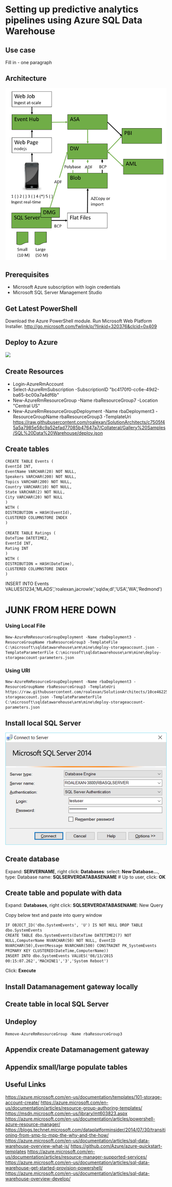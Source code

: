 <properties
	pageTitle="ADF Data Movement from IaaS AWS SQLServer to Azure Blob and SQLServer | Microsoft Azure"
	description="Describes the steps needed to copy data from an IaaS AWS/EC2 SQLServer to Azure Blob and SQLServer."
	keywords="adf, azure data factory"
	services="datafactory"
	documentationCenter=""
	authors="roalexan"
	manager="paulettm"
	editor=""/>

<tags
	ms.service="datafactory"
	ms.workload="data-services"
	ms.tgt_pltfrm="na"
	ms.devlang="na"
	ms.topic="article"
	ms.date="02/23/2016"
	ms.author="roalexan" />


# Setting up predictive analytics pipelines using Azure SQL Data Warehouse

## Use case

Fill in  - one paragraph

## Architecture

![architecture-image1](./media/architecture.png)

## Prerequisites

- Microsoft Azure subscription with login credentials
- Microsoft SQL Server Management Studio

## Get Latest PowerShell

Download the Azure PowerShell module. Run Microsoft Web Platform Installer. http://go.microsoft.com/fwlink/p/?linkid=320376&clcid=0x409

## Deploy to Azure
<a href="https://azuredeploy.net/?repository=https://github.com/roalexan/SolutionArchitects" target="_blank"><img src="http://azuredeploy.net/deploybutton.png"/></a>

## Create Resources

* Login-AzureRmAccount
* Select-AzureRmSubscription -SubscriptionID "bc4170f0-cc6e-49d2-ba65-bc00a7a4df6b"
* New-AzureRmResourceGroup -Name rbaResourceGroup7 -Location "Central US"
* New-AzureRmResourceGroupDeployment -Name rbaDeployment3 -ResourceGroupName rbaResourceGroup3 -TemplateUri https://raw.githubusercontent.com/roalexan/SolutionArchitects/c7505f45a5a7985e58c9a52efad77085b47647a7/Collateral/Gallery%20Samples/SQL%20Data%20Warehouse/deploy.json

## Create tables

    CREATE TABLE Events (
    EventId INT,
    EventName VARCHAR(20) NOT NULL,
    Speakers VARCHAR(200) NOT NULL,
    Topics VARCHAR(200) NOT NULL,
    Country VARCHAR(10) NOT NULL,
    State VARCHAR(2) NOT NULL,
    City VARCHAR(20) NOT NULL
    )
    WITH (
    DISTRIBUTION = HASH(EventId),
    CLUSTERED COLUMNSTORE INDEX
    )

    CREATE TABLE Ratings (
    DateTime DATETIME2,
    EventId INT,
    Rating INT
    )
    WITH (
    DISTRIBUTION = HASH(DateTime),
    CLUSTERED COLUMNSTORE INDEX
    )

INSERT INTO Events VALUES(1234,'MLADS','roalexan,jacrowle','sqldw,dl','USA','WA','Redmond')




# JUNK FROM HERE DOWN

### Using Local File

    New-AzureRmResourceGroupDeployment -Name rbaDeployment3 -ResourceGroupName rbaResourceGroup3 -TemplateFile C:\microsoft\sqldatawarehouse\arm\mine\deploy-storageaccount.json -TemplateParameterFile C:\microsoft\sqldatawarehouse\arm\mine\deploy-storageaccount-parameters.json

### Using URI

    New-AzureRmResourceGroupDeployment -Name rbaDeployment3 -ResourceGroupName rbaResourceGroup3 -TemplateUri https://raw.githubusercontent.com/roalexan/SolutionArchitects/10ce462255ba0199f7b06492bbf9fed9ed6d82ec/Collateral/Gallery%20Samples/SQL%20Data%20Warehouse/deploy-storageaccount.json -TemplateParameterFile C:\microsoft\sqldatawarehouse\arm\mine\deploy-storageaccount-parameters.json

## Install local SQL Server
![sqlserverlogin-image1](./media/sqlserverlogin.png)
## Create database

Expand: **SERVERNAME**, right click: **Databases**: select: **New Database...**, type: Database name: **SQLSERVERDATABASENAME** # Up to user, click: **OK**

## Create table and populate with data

Expand: **Databases**, right click: **SQLSERVERDATABASENAME**: New Query

Copy below text and paste into query window

	IF OBJECT_ID('dbo.SystemEvents', 'U') IS NOT NULL DROP TABLE dbo.SystemEvents
	CREATE TABLE dbo.SystemEvents(DateTime DATETIME2(7) NOT NULL,ComputerName NVARCHAR(50) NOT NULL, EventID NVARCHAR(50),EventMessage NVARCHAR(500) CONSTRAINT PK_SystemEvents PRIMARY KEY CLUSTERED(DateTime,ComputerName))
	INSERT INTO dbo.SystemEvents VALUES('08/13/2015 00:15:07.262','MACHINE1','3','System Reboot')

Click: **Execute**

## Install Datamanagement gateway locally
## Create table in local SQL Server



## Undeploy

    Remove-AzureRmResourceGroup -Name rbaResourceGroup3

## Appendix create Datamanagement gateway

## Appendix small/large populate tables

## Useful Links

https://azure.microsoft.com/en-us/documentation/templates/101-storage-account-create/
https://azure.microsoft.com/en-us/documentation/articles/resource-group-authoring-templates/
https://msdn.microsoft.com/en-us/library/mt603823.aspx
https://azure.microsoft.com/en-us/documentation/articles/powershell-azure-resource-manager/
https://blogs.technet.microsoft.com/dataplatforminsider/2014/07/30/transitioning-from-smp-to-mpp-the-why-and-the-how/
https://azure.microsoft.com/en-us/documentation/articles/sql-data-warehouse-overview-what-is/
https://github.com/Azure/azure-quickstart-templates
https://azure.microsoft.com/en-us/documentation/articles/resource-manager-supported-services/
https://azure.microsoft.com/en-us/documentation/articles/sql-data-warehouse-get-started-provision-powershell/
https://azure.microsoft.com/en-us/documentation/articles/sql-data-warehouse-overview-develop/
